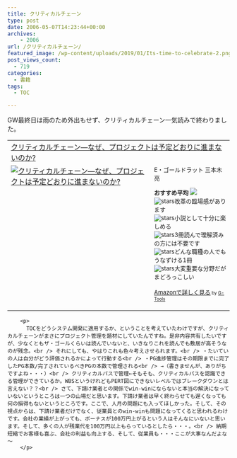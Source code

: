 ```yaml
---
title: クリティカルチェーン
type: post
date: 2006-05-07T14:23:44+00:00
archives:
    - 2006
url: /クリティカルチェーン/
featured_image: /wp-content/uploads/2019/01/Its-time-to-celebrate-2.png
post_views_count:
  - 719
categories:
  - 書籍
tags:
  - TOC

---
```

GW最終日は雨のため外出もせず、クリティカルチェーン一気読みで終わりました。

<table border="0" cellpadding="5">
  <tr>
    <td colspan="2">
      <a href="http://www.amazon.co.jp/exec/obidos/ASIN/4478420459/konnokiyotaka-22/ref=nosim/" target="_blank">クリティカルチェーン―なぜ、プロジェクトは予定どおりに進まないのか?</a>
    </td>
  </tr>
  
  <tr>
    <td valign="top">
      <a href="http://www.amazon.co.jp/exec/obidos/ASIN/4478420459/konnokiyotaka-22/ref=nosim/" target="_blank"><img src="https://i0.wp.com/images.amazon.com/images/P/4478420459.09._SCMZZZZZZZ_.jpg" border="0" alt="クリティカルチェーン―なぜ、プロジェクトは予定どおりに進まないのか?" data-recalc-dims="1" /></a>
    </td>
    <td valign="top">
      <font size="-1">E・ゴールドラット 三本木 亮</p>
      <p>
        <strong>おすすめ平均</strong> <img src="https://i2.wp.com/g-images.amazon.com/images/G/01/detail/stars-4-5.gif" data-recalc-dims="1" /><br /> <img src="https://i1.wp.com/g-images.amazon.com/images/G/01/detail/stars-5-0.gif" alt="stars" data-recalc-dims="1" />改革の臨場感があります<br /> <img src="https://i2.wp.com/g-images.amazon.com/images/G/01/detail/stars-4-0.gif" alt="stars" data-recalc-dims="1" />小説として十分に楽しめる<br /> <img src="https://i0.wp.com/g-images.amazon.com/images/G/01/detail/stars-3-0.gif" alt="stars" data-recalc-dims="1" />3冊読んで理解済みの方には不要です<br /> <img src="https://i2.wp.com/g-images.amazon.com/images/G/01/detail/stars-4-0.gif" alt="stars" data-recalc-dims="1" />どんな職種の人でもうなずける1冊<br /> <img src="https://i2.wp.com/g-images.amazon.com/images/G/01/detail/stars-4-0.gif" alt="stars" data-recalc-dims="1" />大変重要な分野だがまどろっこしい
      </p>
      <p>
        </font><font size="-1"><a href="http://www.amazon.co.jp/exec/obidos/ASIN/4478420459/konnokiyotaka-22/ref=nosim/" target="_blank">Amazonで詳しく見る</a></font><font size="-2"> by <a href="http://www.goodpic.com/mt/aws/index.html">G-Tools</a></font></td> </tr> </tbody> </table> 
        
        <p>
          TOCをどうシステム開発に適用するか、ということを考えていたわけですが、クリティカルチェーンがまさにプロジェクト管理を題材にしていたんですね。是非内容共有したいですが、少なくともザ・ゴールくらいは読んでいないと、いきなりこれを読んでも敷居が高そうなのが残念。<br /> それにしても、やはりこれも色々考えさせられます。<br /> ・たいていの人は自分がどう評価されるかによって行動する<br /> ・PG進捗管理はその期限までに完了したPG本数/完了されているべきPGの本数で管理される<br /> →（書きませんが、ありがちですよね・・・）<br /> クリティカルパスで管理←そもそも、クリティカルパスを認識できる管理ができているか。WBSというけれどもPERT図にできないレベルではブレークダウンとは言えない？？<br /> さて、下請け業者との関係でwin-winにならないと本当の解決になっていないというところは一つの山場だと思います。下請け業者は早く終わらせても遅くなっても何の損得もないというところです。ここで、人月の問題にも入ってほしかった。そして、その視点からは、下請け業者だけでなく、従業員とのwin-winも問題になってくると思われるわけです。会社の業績が上がっても、ボーナスが100万円上がるという人はそんなにいないと思います。そして、多くの人が残業代を100万円以上もらっているとしたら・・・。<br /> 納期短縮でお客様も喜ぶ、会社の利益も向上する、そして、従業員も・・・ここが大事なんだよな～
        </p>